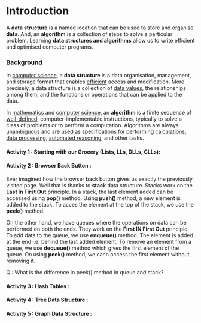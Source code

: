 # Introduction

A **data structure** is a named location that can be used to store and organise **data**. And, an **algorithm** is a collection of steps to solve a particular problem. Learning **data structures and algorithms** allow us to write efficient and optimised computer programs.

### Background

In [computer science](https://en.wikipedia.org/wiki/Computer_science), a **data structure** is a data organisation, management, and storage format that enables [efficient](https://en.wikipedia.org/wiki/Algorithmic_efficiency) access and modification. More precisely, a data structure is a collection of [data values](https://en.wikipedia.org/wiki/Data), the relationships among them, and the functions or operations that can be applied to the data.

In [mathematics](https://en.wikipedia.org/wiki/Mathematics) and [computer science](https://en.wikipedia.org/wiki/Computer_science), an **algorithm** is a finite sequence of [well-defined](https://en.wikipedia.org/wiki/Well-defined), computer-implementable instructions, typically to solve a class of problems or to perform a computation. Algorithms are always [unambiguous](https://en.wikipedia.org/wiki/Unambiguous) and are used as specifications for performing [calculations](https://en.wikipedia.org/wiki/Calculation), [data processing](https://en.wikipedia.org/wiki/Data_processing), [automated reasoning](https://en.wikipedia.org/wiki/Automated_reasoning), and other tasks.

#### Activity 1 : Starting with our Grocery (Lists, LLs, DLLs, CLLs): 

#### Activity 2 : Browser Back Button :

Ever imagined how the browser back button gives us exactly the previously visited page. Well that is thanks to **stack** data structure.
Stacks work on the **Last In First Out** principle.
In a stack, the last element added can be accessed using **pop()** method. Using **push()** method, a new element is added to the stack. To acces the element at the top of the stack, we use the **peek()** method.

On the other hand, we have queues where the operations on data can be performed on both the ends. They work on the **First IN First Out** principle. To add data to the queue, we use **enqueue()** method. The element is added at the end i.e. behind the last added element. To remove an element from a queue, we use **dequeue()** method which gives the first element of the queue. On using **peek()** method, we cann access the first element without removing it.

Q : What is the difference in peek() method in queue and stack?

#### Activity 3 : Hash Tables : 

#### Activity 4 : Tree Data Structure : 

#### Activity 5 : Graph Data Structure : 



